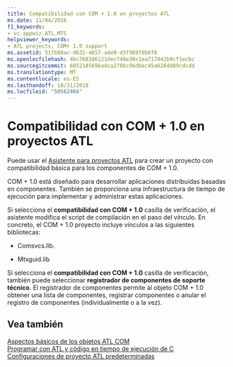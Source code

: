 ```yaml
---
title: Compatibilidad con COM + 1.0 en proyectos ATL
ms.date: 11/04/2016
f1_keywords:
- vc.appwiz.ATL.MTS
helpviewer_keywords:
- ATL projects, COM+ 1.0 support
ms.assetid: 51fb08ac-d632-4657-a4e0-d3f989f0b6f8
ms.openlocfilehash: 4bc7683d6121dec748e30c1ea717042b9cf1ecbc
ms.sourcegitcommit: 6052185696adca270bc9bdbec45a626dd89cdcdd
ms.translationtype: MT
ms.contentlocale: es-ES
ms.lasthandoff: 10/31/2018
ms.locfileid: "50562466"
---
```

# <a name="com-10-support-in-atl-projects"></a>Compatibilidad con COM + 1.0 en proyectos ATL

Puede usar el [Asistente para proyectos ATL](../../atl/reference/creating-an-atl-project.md) para crear un proyecto con compatibilidad básica para los componentes de COM + 1.0.

COM + 1.0 está diseñado para desarrollar aplicaciones distribuidas basadas en componentes. También se proporciona una infraestructura de tiempo de ejecución para implementar y administrar estas aplicaciones.

Si selecciona el **compatibilidad con COM + 1.0** casilla de verificación, el asistente modifica el script de compilación en el paso del vínculo. En concreto, el COM + 1.0 proyecto incluye vínculos a las siguientes bibliotecas:

- Comsvcs.lib.

- Mtxguid.lib

Si selecciona el **compatibilidad con COM + 1.0** casilla de verificación, también puede seleccionar **registrador de componentes de soporte técnico**. El registrador de componentes permite al objeto COM + 1.0 obtener una lista de componentes, registrar componentes o anular el registro de componentes (individualmente o a la vez).

## <a name="see-also"></a>Vea también

[Aspectos básicos de los objetos ATL COM](../../atl/fundamentals-of-atl-com-objects.md)<br/>
[Programar con ATL y código en tiempo de ejecución de C](../../atl/programming-with-atl-and-c-run-time-code.md)<br/>
[Configuraciones de proyecto ATL predeterminadas](../../atl/reference/default-atl-project-configurations.md)

